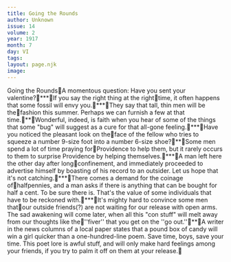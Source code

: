 ```yaml
---
title: Going the Rounds
author: Unknown
issue: 14
volume: 2
year: 1917
month: 7
day: VI
tags:
layout: page.njk
image:
---
```

Going the RoundsA momentous question: Have you sent your valentine?***If you say the right thing at the righttime, it often happens that some fossil will envy you.***They say that tall, thin men will be thefashion this summer. Perhaps we can furnish a few at that time.**Wonderful, indeed, is faith when you hear of some of the things that some "bug" will suggest as a cure for that all-gone feeling.***Have you noticed the pleasant look on theface of the fellow who tries to squeeze a number 9-size foot into a number 6-size shoe?**Some men spend a lot of time praying forProvidence to help them, but it rarely occurs to them to surprise Providence by helping themselves.***A man left here the other day after longconfinement, and immediately proceeded to advertise himself by boasting of his record to an outsider. Let us hope that it's not catching.***There comes a demand for the coinage ofhalfpennies, and a man asks if there is anything that can be bought for half a cent. To be sure there is. That's the value of some individuals that have to be reckoned with.***It's mighty hard to convince some men thatour outside friends(?) are not waiting for our release with open arms. The sad awakening will come later, when all this "con stuff" will melt away from our thoughts like the''fiver'' that you get on the ''go out.''**A writer in the news columns of a local paper states that a pound box of candy will win a girl quicker than a one-hundred-line poem. Save time, boys, save your time. This poet lore is awful stuff, and will only make hard feelings among your friends, if you try to palm it off on them at your release.
